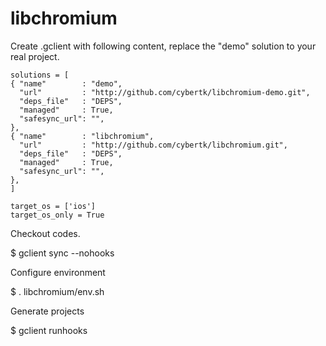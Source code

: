 libchromium
===========

Create .gclient with following content, replace the "demo" solution to your real project.

    solutions = [
    { "name"        : "demo",
      "url"         : "http://github.com/cybertk/libchromium-demo.git",
      "deps_file"   : "DEPS",
      "managed"     : True,
      "safesync_url": "",
    },
    { "name"        : "libchromium",
      "url"         : "http://github.com/cybertk/libchromium.git",
      "deps_file"   : "DEPS",
      "managed"     : True,
      "safesync_url": "",
    },
    ]

    target_os = ['ios']
    target_os_only = True

Checkout codes.

  $ gclient sync --nohooks

Configure environment

  $ . libchromium/env.sh

Generate projects

  $ gclient runhooks
